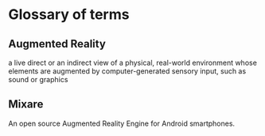 # Glossary of terms #
## Augmented Reality ##
a live direct or an indirect view of a physical, real-world environment whose elements are augmented by computer-generated sensory input, such as sound or graphics

## Mixare ##
An open source Augmented Reality Engine for Android smartphones.